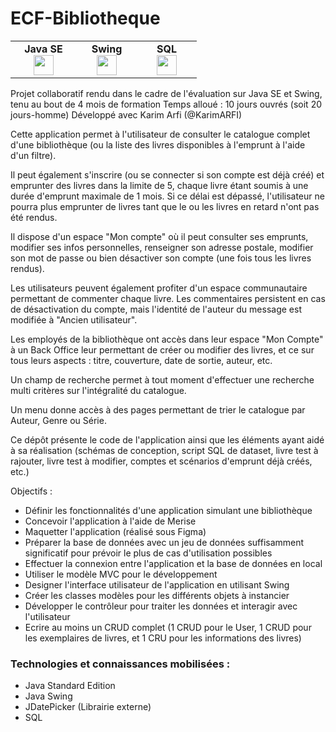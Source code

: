 # ECF-Bibliotheque
<table>
    <tbody>
        <tr valign="top">
            <td width="90px" align="center">
            <span><strong>Java SE</strong></span><br>
            <img height="32px" src="https://cdn.jsdelivr.net/gh/devicons/devicon/icons/java/java-original.svg">
            </td>
            <td width="80px" align="center">
            <span><strong>Swing</strong></span><br>
            <img height="32px" src="https://i.imgur.com/7pkUw66.png">
            </td>
            <td width="80px" align="center">
            <span><strong>SQL</strong></span><br>
            <img height="32px" src="https://cdn-icons-png.flaticon.com/512/337/337953.png">
            </td>
        </tr>
    </tbody>
</table>

Projet collaboratif rendu dans le cadre de l'évaluation sur Java SE et Swing, tenu au bout de 4 mois de formation
Temps alloué : 10 jours ouvrés (soit 20 jours-homme)
Développé avec Karim Arfi (@KarimARFI)

Cette application permet à l'utilisateur de consulter le catalogue complet d'une bibliothèque (ou la liste des livres disponibles à l'emprunt à l'aide d'un filtre).

Il peut également s'inscrire (ou se connecter si son compte est déjà créé) et emprunter des livres dans la limite de 5, chaque livre étant soumis à une durée d'emprunt maximale de 1 mois. Si ce délai est dépassé, l'utilisateur ne pourra plus emprunter de livres tant que le ou les livres en retard n'ont pas été rendus.

Il dispose d'un espace "Mon compte" où il peut consulter ses emprunts, modifier ses infos personnelles, renseigner son adresse postale, modifier son mot de passe ou bien désactiver son compte (une fois tous les livres rendus).

Les utilisateurs peuvent également profiter d'un espace communautaire permettant de commenter chaque livre. Les commentaires persistent en cas de désactivation du compte, mais l'identité de l'auteur du message est modifiée à "Ancien utilisateur".

Les employés de la bibliothèque ont accès dans leur espace "Mon Compte" à un Back Office leur permettant de créer ou modifier des livres, et ce sur tous leurs aspects : titre, couverture, date de sortie, auteur, etc.

Un champ de recherche permet à tout moment d'effectuer une recherche multi critères sur l'intégralité du catalogue.

Un menu donne accès à des pages permettant de trier le catalogue par Auteur, Genre ou Série.

Ce dépôt présente le code de l'application ainsi que les éléments ayant aidé à sa réalisation (schémas de conception, script SQL de dataset, livre test à rajouter, livre test à modifier, comptes et scénarios d'emprunt déjà créés, etc.)

Objectifs : 
- Définir les fonctionnalités d'une application simulant une bibliothèque
- Concevoir l'application à l'aide de Merise
- Maquetter l'application (réalisé sous Figma)
- Préparer la base de données avec un jeu de données suffisamment significatif pour prévoir le plus de cas d'utilisation possibles
- Effectuer la connexion entre l'application et la base de données en local
- Utiliser le modèle MVC pour le développement
- Designer l'interface utilisateur de l'application en utilisant Swing
- Créer les classes modèles pour les différents objets à instancier
- Développer le contrôleur pour traiter les données et interagir avec l'utilisateur
- Ecrire au moins un CRUD complet (1 CRUD pour le User, 1 CRUD pour les exemplaires de livres, et 1 CRU pour les informations des livres)

<h3>Technologies et connaissances mobilisées :</h3>

- Java Standard Edition
- Java Swing
- JDatePicker (Librairie externe)
- SQL

